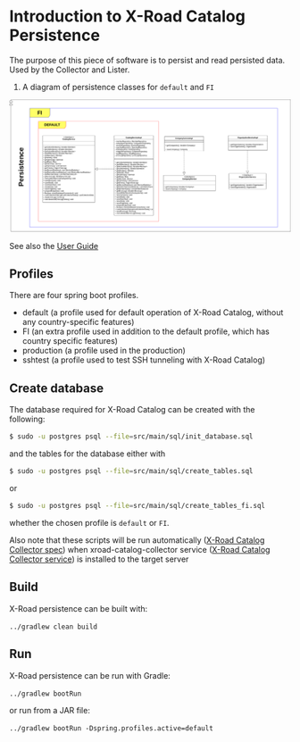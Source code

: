 # Introduction to X-Road Catalog Persistence

The purpose of this piece of software is to persist and read persisted data. Used by the Collector and Lister.

1. A diagram of persistence classes for ```default``` and ```FI```

![Class diagram](class_diagram.png)

See also the [User Guide](../xroad_catalog_user_guide.md#license)

## Profiles

There are four spring boot profiles.

* default (a profile used for default operation of X-Road Catalog, without any country-specific features)
* FI (an extra profile used in addition to the default profile, which has country specific features)
* production (a profile used in the production)
* sshtest (a profile used to test SSH tunneling with X-Road Catalog)

## Create database

The database required for X-Road Catalog can be created with the following:

```sh
$ sudo -u postgres psql --file=src/main/sql/init_database.sql
```

and the tables for the database either with
```sh
$ sudo -u postgres psql --file=src/main/sql/create_tables.sql
```
or 
```sh
$ sudo -u postgres psql --file=src/main/sql/create_tables_fi.sql
```
whether the chosen profile is ```default``` or ```FI```.

Also note that these scripts will be run automatically ([X-Road Catalog Collector spec](../xroad-catalog-collector/packages/xroad-catalog-collector/redhat/SPECS/xroad-catalog-collector.spec)) 
when xroad-catalog-collector service ([X-Road Catalog Collector service](../xroad-catalog-collector/packages/xroad-catalog-collector/redhat/SOURCES/xroad-catalog-collector.service)) is installed to the target server

## Build

X-Road persistence can be built with:

```../gradlew clean build ```

## Run

X-Road persistence can be run with Gradle:

``` ../gradlew bootRun ```

or run from a JAR file:

``` ../gradlew bootRun -Dspring.profiles.active=default ```
